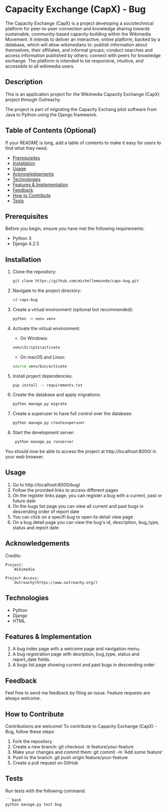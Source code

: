 # Capacity Exchange (CapX) - Bug

The Capacity Exchange (CapX) is a project developing a sociotechnical platform for peer-to-peer connection and knowledge sharing towards sustainable, community-based capacity-building within the Wikimedia Movement. It intends to deliver an interactive, online platform, backed by a database, which will allow wikimedians to: publish information about themselves, their affiliates, and informal groups; conduct searches and access information published by others; connect with peers for knowledge exchange. The platform is intended to be responsive, intuitive, and accessible to all wikimedia users.

## Description

This is an application project for the Wikimedia Capacity Exchange (CapX) project through Outreachy.

The project is part of migrating the Capacity Exchang pilot software from Java to Python using the Django framework.

## Table of Contents (Optional)

If your README is long, add a table of contents to make it easy for users to find what they need.

- [Prerequisites](#prerequisites)
- [Installation](#installation)
- [Usage](#usage)
- [Acknowledgements](#acknowledgements)
- [Technologies](#technologies)
- [Features & Implementation](#features--implementation)
- [Feedback](#feedback)
- [How to Contribute](#how-to-contribute)
- [Tests](#tests)

## Prerequisites

Before you begin, ensure you have met the following requirements:

- Python 3
- Django 4.2.5


## Installation

1. Clone the repository:

   ```bash
   git clone https://github.com/michellemounde/capx-bug.git

2. Navigate to the project directory:

   ```bash
   cd capx-bug

3. Create a virtual environment (optional but recommended):

   ```bash
   python -m venv venv

4. Activate the virtual environment:
    * On Windows:
   ```bash
   venv\Scripts\activate
   ```
    * On macOS and Linux:
   ```bash
   source venv/bin/activate

5. Install project dependencies:
   ```bash
   pip install -r requirements.txt

6. Create the database and apply migrations:
   ```bash
   python manage.py migrate

7. Create a superuser to have full control over the database:
   ``` bash
   python manage.py createsuperuser

9. Start the development server:
   ```bash
    python manage.py runserver

You should now be able to access the project at http://localhost:8000/ in your web browser.

## Usage

1. Go to http://localhost:8000/bug/
2. Follow the provided links to access different pages
3. On the register links page, you can register a bug with a current, past or future date
4. On the bugs list page you can view all current and past bugs in descending order of report date
5. You can click on a specifi bug to open its detail view page
6. On a bug detail page you can view the bug's id, description, bug_type, status and report date

## Acknowledgements

Credits:

	Project:
		Wikimedia

	Project Access:
		Outreachy(https://www.outreachy.org/)

## Technologies
- Python
- Django
- HTML

## Features & Implementation

1. A bug index page with a welcome page and navigation menu.
2. A bug registration page with desription, bug_type, status and report_date fields.
3. A bugs list page showing current and past bugs in descending order

## Feedback
Feel free to send me feedback by filing an issue. Feature requests are always welcome.

## How to Contribute

Contributions are welcome! To contribute to Capacity Exchange (CapX) - Bug, follow these steps:

1. Fork the repository
2. Create a new branch: git checkout -b feature/your-feature
3. Make your changes and commit them: git commit -m 'Add some feature'
4. Push to the branch: git push origin feature/your-feature
5. Create a pull request on GitHub

## Tests

Run tests with the following command:

    ```bash
    python manage.py test bug

